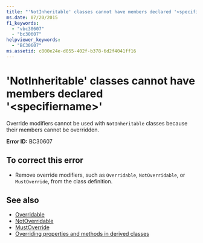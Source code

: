 ```yaml
---
title: "'NotInheritable' classes cannot have members declared '<specifiername>'"
ms.date: 07/20/2015
f1_keywords: 
  - "vbc30607"
  - "bc30607"
helpviewer_keywords: 
  - "BC30607"
ms.assetid: c800e24e-d055-402f-b378-6d2f4041ff16
---
```

# 'NotInheritable' classes cannot have members declared '\<specifiername>'
Override modifiers cannot be used with `NotInheritable` classes because their members cannot be overridden.  
  
 **Error ID:** BC30607  
  
## To correct this error  
  
- Remove override modifiers, such as `Overridable`, `NotOverridable`, or `MustOverride`, from the class definition.  
  
## See also

- [Overridable](../language-reference/modifiers/overridable.md)
- [NotOverridable](../language-reference/modifiers/notoverridable.md)
- [MustOverride](../language-reference/modifiers/mustoverride.md)
- [Overriding properties and methods in derived classes](../programming-guide/language-features/objects-and-classes/inheritance-basics.md#overriding-properties-and-methods-in-derived-classes)
 
